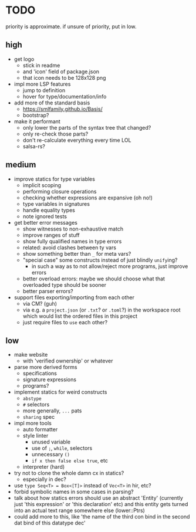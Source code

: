 # TODO

priority is approximate. if unsure of priority, put in low.

## high

- get logo
  - stick in readme
  - and 'icon' field of package.json
  - that icon needs to be 128x128 png
- impl more LSP features
  - jump to definition
  - hover for type/documentation/info
- add more of the standard basis
  - https://smlfamily.github.io/Basis/
  - bootstrap?
- make it performant
  - only lower the parts of the syntax tree that changed?
  - only re-check those parts?
  - don't re-calculate everything every time LOL
  - salsa-rs?

## medium

- improve statics for type variables
  - implicit scoping
  - performing closure operations
  - checking whether expressions are expansive (oh no!)
  - type variables in signatures
  - handle equality types
  - note ignored tests
- get better error messages
  - show witnesses to non-exhaustive match
  - improve ranges of stuff
  - show fully qualified names in type errors
  - related: avoid clashes between ty vars
  - show something better than `_` for meta vars?
  - "special case" some constructs instead of just blindly `unify`ing?
    - in such a way as to not allow/reject more programs, just improve errors
  - better overload errors: maybe we should choose what that overloaded type should be sooner
  - better parser errors?
- support files exporting/importing from each other
  - via CM? (guh)
  - via e.g. a `project.json` (or `.txt`? or `.toml`?) in the workspace root which would list the ordered files in this project
  - just require files to `use` each other?

## low

- make website
  - with 'verified ownership' or whatever
- parse more derived forms
  - specifications
  - signature expressions
  - programs?
- implement statics for weird constructs
  - `abstype`
  - `#` selectors
  - more generally, `...` pats
  - `sharing` spec
- impl more tools
  - auto formatter
  - style linter
    - unused variable
    - use of `;`, `while`, selectors
    - unnecessary `()`
    - `if x then false else true`, etc
  - interpreter (hard)
- try not to clone the whole damn cx in statics?
  - especially in dec?
- use `type Seq<T> = Box<[T]>` instead of `Vec<T>` in hir, etc?
- forbid symbolic names in some cases in parsing?
- talk about how statics errors should use an abstract 'Entity' (currently just 'this expression' or 'this declaration' etc) and this entity gets turned into an actual text range somewhere else (lower::Ptrs)
- could add more to this, like 'the name of the third con bind in the second dat bind of this datatype dec'
